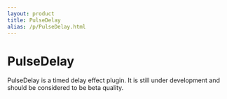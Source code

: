 ```yaml
---
layout: product
title: PulseDelay
alias: /p/PulseDelay.html
---
```


PulseDelay
==========

PulseDelay is a timed delay effect plugin. It is still under development and
should be considered to be beta quality.

